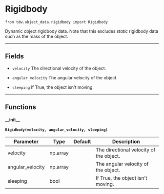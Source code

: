 # Rigidbody

`from tdw.object_data.rigidbody import Rigidbody`

Dynamic object rigidbody data. Note that this excludes *static* rigidbody data such as the mass of the object.

***

## Fields

- `velocity` The directional velocity of the object.

- `angular_velocity` The angular velocity of the object.

- `sleeping` If True, the object isn't moving.

***

## Functions

#### \_\_init\_\_

**`Rigidbody(velocity, angular_velocity, sleeping)`**

| Parameter | Type | Default | Description |
| --- | --- | --- | --- |
| velocity |  np.array |  | The directional velocity of the object. |
| angular_velocity |  np.array |  | The angular velocity of the object. |
| sleeping |  bool |  | If True, the object isn't moving. |

